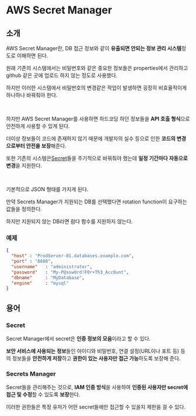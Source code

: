 # AWS Secret Manager

## 소개

AWS Secret Manager란, DB 접근 정보와 같이 **유출되면 안되는 정보 관리 시스템**정도로 이해하면 된다.

원래 기존의 시스템에서는 비밀번호와 같은 중요한 정보들은 properties에서 관리하고 github 같은 곳에 업로드 하지 않는 정도로 사용했다.

하지만 이러한 시스템에서 비밀번호의 변경같은 작업이 발생하면 굉장히 비효율적이게 하나하나 바꿔줘야 한다.

<br>

하지만 AWS Secret Manager를 사용하면 하드코딩 하던 정보들을 **API 호출 형식**으로 안전하게 사용할 수 있게 된다.

더이상 정보들이 코드에 존재하지 않기 때문에 개발자의 실수 등으로 인한 **코드의 변경으로부터 안전을 보장**해준다.

또한 기존의 시스템은[Secret](#Secret)들을 주기적으로 바꿔줘야 했는데 **일정 기간마다 자동으로 변경**을 지원한다.

<br>

기본적으로 JSON 형태를 가지게 된다.

만약 Secrets Manager가 지원되는 DB를 선택했다면 rotation function이 요구하는 값들을 정의한다.

하지만 지원되지 않는 DB라면 람다 함수를 지원하지 않는다.

### 예제

``` json
{
  "host" : "ProdServer-01.databases.example.com",
  "port" : "8888",
  "username"   : "administrator",
  "password"   : "My-P@ssw0rd!F0r+Th3_Acc0unt",
  "dbname"     : "MyDatabase",
  "engine"     : "mysql"
}
```



## 용어

### Secret

Secret Manager에서 secret은 **인증 정보의 모음**이라고 할 수 있다.

**보안 서비스에 사용되는 정보**들인 아이디와 비밀번호, 연결 설정(URL이나 포트 등) 등의 정보들을 **안전하게 저장**하고 **권한이 있는 사용자만 접근 가능**하도록 보장해 준다.

### Secrets Manager

Secret들을 관리해주는 것으로, **IAM 인증 방식**을 사용하여 **인증된 사용자만 secret에 접근 및 수정**할 수 있도록 **보장**한다.

이러한 권한들은 특정 유저가 어떤 secret들에만 접근할 수 있을지 제한을 걸 수 있다.